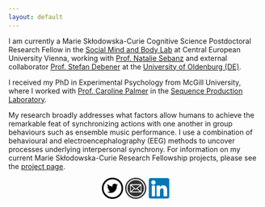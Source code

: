 ```yaml
---
layout: default
---
```



I am currently a Marie Skłodowska-Curie Cognitive Science Postdoctoral Research Fellow in the [Social Mind and Body Lab](https://somby.ceu.edu/) at Central European University Vienna, working with [Prof. Natalie Sebanz](https://people.ceu.edu/natalie_sebanz) and external collaborator [Prof. Stefan Debener](https://uol.de/neuropsychologie/team/prof-dr-stefan-debener) at the [University of Oldenburg (DE)](https://uol.de/). 

I received my PhD in Experimental Psychology from McGill University, where I worked with [Prof. Caroline Palmer](https://www.mcgill.ca/spl/palmer) in the [Sequence Production Laboratory](https://www.mcgill.ca/spl/).

My research broadly addresses what factors allow humans to achieve the remarkable feat of synchronizing actions with one another in group behaviours such as ensemble music performance. I use a combination of behavioural and electroencephalography (EEG) methods to uncover processes underlying interpersonal synchrony. For information on my current Marie Skłodowska-Curie Research Fellowship projects, please see the [project page](https://www.ceu.edu/jalproject). 

<script type="text/javascript" src="https://platform.linkedin.com/badges/js/profile.js" async defer></script>

<center>
<a href="https://twitter.com/annapzamm" target="_blank">  <img src="twittericon.png" style="width:42px;height:42px;border:0;"></a>
<a href="mailto: zamma@ceu.edu" target="_blank">  <img src="emailicon.png" style="width:42px;height:42px;border:0;"></a>
<a href="https://at.linkedin.com/in/anna-zamm-bb8aa1a5"> <img src="linkedinicon.png" style="width:42px;height:42px; border:0;"></a>
</center>
